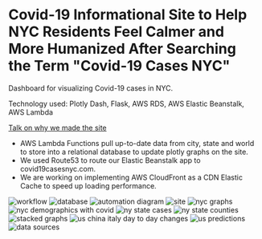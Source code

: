 # Covid-19 Informational Site to Help NYC Residents Feel Calmer and More Humanized After Searching the Term "Covid-19 Cases NYC"
Dashboard for visualizing Covid-19 cases in NYC. 

Technology used: Plotly Dash, Flask, AWS RDS, AWS Elastic Beanstalk, AWS Lambda

[Talk on why we made the site](https://www.youtube.com/watch?v=hhVuUESnl6Q&t=6s)


* AWS Lambda Functions pull up-to-date data from city, state and world to store into a relational database to update plotly graphs on the site. 
* We used Route53 to route our Elastic Beanstalk app to covid19casesnyc.com.
* We are working on implementing AWS CloudFront as a CDN Elastic Cache to speed up loading performance. 

![workflow](https://i.imgur.com/HfwEXi7.png)
![database](https://i.imgur.com/tooJ5Ys.jpg)
![automation diagram](https://i.imgur.com/SMR5WEQ.jpg)
![site](https://i.imgur.com/zqNhLHD.png)
![nyc graphs](https://i.imgur.com/foSe3R7.png)
![nyc demographics with covid](https://i.imgur.com/tF1jDBQ.png)
![ny state cases](https://i.imgur.com/IOLOOtw.png)
![ny state counties](https://i.imgur.com/k5MqVvE.png)
![stacked graphs](https://i.imgur.com/DcUaGsp.png)
![us china italy day to day changes](https://i.imgur.com/6sY4QwC.png)
![us predictions](https://i.imgur.com/gFOkNtl.png)
![data sources](https://i.imgur.com/onG401r.png)
